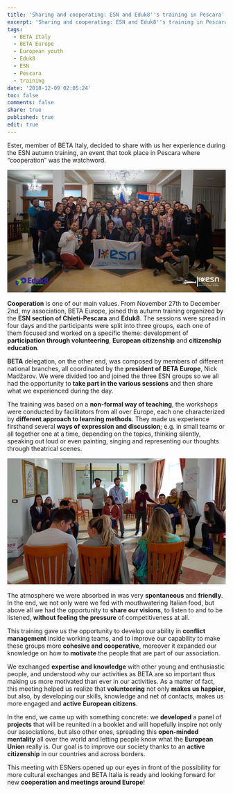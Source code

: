 ```yaml
---
title: 'Sharing and cooperating: ESN and Eduk8''s training in Pescara'
excerpt: 'Sharing and cooperating: ESN and Eduk8''s training in Pescara'
tags:
  - BETA Italy
  - BETA Europe
  - European youth
  - Eduk8
  - ESN
  - Pescara
  - training
date: '2018-12-09 02:05:24'
toc: false
comments: false
share: true
published: true
edit: true
---
```

Ester, member of BETA Italy, decided to share with us her experience during the ESN autumn training, an event that took place in Pescara where “cooperation” was the watchword. 

![](/assets/images/schermata-2018-12-09-alle-13.41.11.png)

**Cooperation** is one of our main values. From November 27th to December 2nd, my association, BETA Europe,  joined this autumn training organized by the **ESN section of Chieti-Pescara** and **Eduk8**. The sessions were spread in four days and the participants were split into three groups,  each one of them focused and worked on a specific theme: development of **participation through volunteering**, **European citizenship** and **citizenship education**.  

**BETA** delegation, on the other end, was composed by members of different national branches, all coordinated by the **president of BETA Europe**, Nick Madžarov. We were divided too and joined the three ESN groups so we all had the opportunity to **take part in the various sessions** and then share what we experienced during the day. 

The training was based on a **non-formal way of teaching**, the workshops were conducted by facilitators from all over Europe, each one characterized by **different approach to learning methods**. They made us experience firsthand several **ways of expression and discussion**; e.g. in small teams or all together one at a time, depending on the topics, thinking silently, speaking out loud or even painting, singing and representing our thoughts through theatrical scenes.

![](/assets/images/schermata-2018-12-09-alle-13.48.50.png)

The atmosphere we were absorbed in was very **spontaneous** and **friendly**. In the end, we not only were we fed with mouthwatering Italian food, but above all we had the opportunity to **share our visions**, to listen to and to be listened, **without feeling the pressure** of competitiveness at all.

This training gave us the opportunity to develop our ability in **conflict management** inside working teams, and to improve our capability to make these groups more **cohesive and cooperative**, moreover it expanded our knowledge on how to **motivate** the people that are part of our association. 

We exchanged **expertise and knowledge** with other young and enthusiastic people, and understood why our activities as BETA are so important thus making us more motivated than ever in our activities. As a matter of fact, this meeting helped us realize that **volunteering** not only **makes us happier**, but also, by developing our skills, knowledge and net of contacts, makes us more engaged and **active** **European citizens**.

In the end, we came up with something concrete: we **developed** a panel of **projects** that will be reunited in a booklet and will hopefully inspire not only our associations, but also other ones, spreading this **open-minded mentality** all over the world and letting people know what the **European Union** really is. Our goal is to improve our society thanks to an **active citizenship** in our countries and across borders.

This meeting with ESNers opened up our eyes in front of the possibility for more cultural exchanges and BETA Italia is ready and looking forward for new **cooperation and meetings around Europe**!
